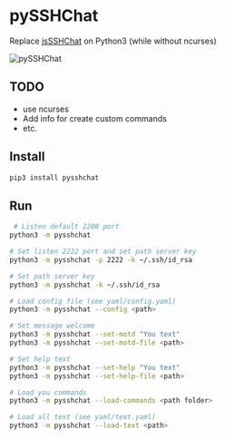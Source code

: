 # pySSHChat
Replace [jsSSHChat](https://github.com/LexSerest/jsSSHChat) on Python3 (while without ncurses)

![pySSHChat](https://github.com/LexSerest/pySSHChat/blob/master/img/record.gif?raw=true)

## TODO
- use ncurses
- Add info for create custom commands
- etc.

## Install
```bash
pip3 install pysshchat
```

## Run
```bash
 # Listen default 2200 port
python3 -m pysshchat

# Set listen 2222 port and set path server key
python3 -m pysshchat -p 2222 -k ~/.ssh/id_rsa

# Set path server key
python3 -m pysshchat -k ~/.ssh/id_rsa

# Load config file (see yaml/config.yaml)
python3 -m pysshchat --config <path>

# Set message welcome
python3 -m pysshchat --set-motd "You text"
python3 -m pysshchat --set-motd-file <path>

# Set help text
python3 -m pysshchat --set-help "You text"
python3 -m pysshchat --set-help-file <path>

# Load you commands
python3 -m pysshchat --load-commands <path folder>

# Load all text (see yaml/text.yaml)
python3 -m pysshchat --load-text <path>
```
